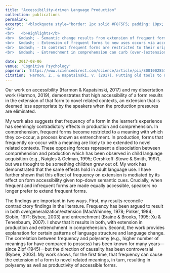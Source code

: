 ```yaml
---
title: "Accessibility-driven Language Production"
collection: publications
permalink:
excerpt: '<blockquote style="border: 2px solid #F8F5F5; padding: 10px; background-color: #F8F5F5;"> Our work on accessibility (Harmon & Kapatsinski, 2017) and my dissertation work (Harmon, 2019), demonstrates that high accessibility of a form results in the extension of that form to novel related contexts, an extension that is deemed less appropriate by the speakers when the production pressures are eliminated.
<br>
<br>   <b>Highlights</b>
<br>  &mdash; - Semantic change results from extension of frequent forms to new uses.
<br>  &mdash; - Extension of frequent forms to new uses occurs via accessibility in production.
<br>  &mdash; - In contrast frequent forms are restricted to their original meanings in comprehension.
<br>  &mdash; - Entrenchment in comprehension can curb (over-)extension in production.</blockquote>'

date: 2017-08-06
venue: 'Cognitive Psychology'
paperurl: 'https://www.sciencedirect.com/science/article/pii/S0010028517300154'
citation: 'Harmon, Z., & Kapatsinski, V. (2017). Putting old tools to novel uses: The role of form accessibility in semantic extension. <i>Cognitive Psychology</i>, 98, 22–44.'
---
```


Our work on accessibility (Harmon & Kapatsinski, 2017) and my dissertation work (Harmon, 2019), demonstrates that high accessibility of a form results in the extension of that form to novel related contexts, an extension that is deemed less appropriate by the speakers when the production pressures are eliminated. 
  
My work also suggests that frequency of a form in the learner’s experience has seemingly contradictory effects in production and comprehension. In comprehension, frequent forms become restricted to a meaning with which they co-occur, a process known as entrenchment. In production, forms that frequently co-occur with a meaning are likely to be extended to novel related contexts. These opposing forces represent a dissociation between comprehension and production which has been observed in child language acquisition (e.g., Naigles & Gelman, 1995; Gershkoff-Stowe & Smith, 1997), but was thought to be something children grew out of. My work has demonstrated that the same effects hold in adult language use. I have further shown that this effect of frequency on extension is mediated by its effect on form accessibility given top-down semantic cues. Crucially, when frequent and infrequent forms are made equally accessible, speakers no longer prefer to extend frequent forms.
  
The findings are important in two ways. First, my results reconcile contradictory findings in the literature. Frequency has been argued to result in both overgeneralization/extension (MacWhinney, 1978; Pinker, 1984; Slobin, 1971; Bybee, 2003) and entrenchment (Braine & Brooks, 1995; Xu & Tenenbaum, 2007). I show that it results in both, with extension in production and entrenchment in comprehension. Second, the work provides explanation for certain patterns of language structure and language change. The correlation between frequency and polysemy (e.g., higher number of meanings for have compared to possess) has been known for many years—since Zipf (1945)—but the direction of causality has been controversial (Bybee, 2003). My work shows, for the first time, that frequency can cause the extension of a form to novel related meanings, in turn, resulting in polysemy as well as productivity of accessible forms.

